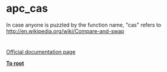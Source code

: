 # apc_cas




<div class="phpcode"><span class="html">
In case anyone is puzzled by the function name, &quot;cas&quot; refers to <a href="http://en.wikipedia.org/wiki/Compare-and-swap" rel="nofollow" target="_blank">http://en.wikipedia.org/wiki/Compare-and-swap</a></span>
</div>
  

#

[Official documentation page](https://www.php.net/manual/en/function.apc-cas.php)

**[To root](/README.md)**